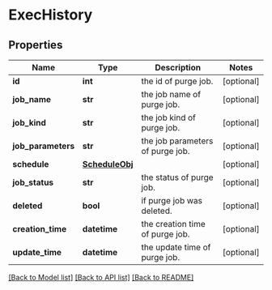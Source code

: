 # ExecHistory

## Properties
Name | Type | Description | Notes
------------ | ------------- | ------------- | -------------
**id** | **int** | the id of purge job. | [optional] 
**job_name** | **str** | the job name of purge job. | [optional] 
**job_kind** | **str** | the job kind of purge job. | [optional] 
**job_parameters** | **str** | the job parameters of purge job. | [optional] 
**schedule** | [**ScheduleObj**](ScheduleObj.md) |  | [optional] 
**job_status** | **str** | the status of purge job. | [optional] 
**deleted** | **bool** | if purge job was deleted. | [optional] 
**creation_time** | **datetime** | the creation time of purge job. | [optional] 
**update_time** | **datetime** | the update time of purge job. | [optional] 

[[Back to Model list]](../README.md#documentation-for-models) [[Back to API list]](../README.md#documentation-for-api-endpoints) [[Back to README]](../README.md)


